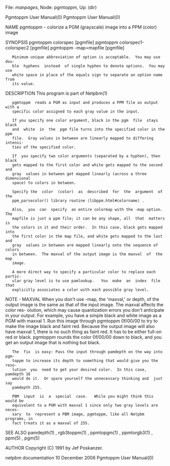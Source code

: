 File: *manpages*,  Node: pgmtoppm,  Up: (dir)

Pgmtoppm User Manual(0)                                Pgmtoppm User Manual(0)



NAME
       pgmtoppm - colorize a PGM (grayscale) image into a PPM (color) image


SYNOPSIS
       pgmtoppm  colorspec  [pgmfile] pgmtoppm colorspec1-colorspec2 [pgmfile]
       pgmtoppm -map=mapfile [pgmfile]

       Minimum unique abbreviation of option is acceptable.  You may use  dou-
       ble  hyphens  instead  of single hyphen to denote options.  You may use
       white space in place of the equals sign to separate an option name from
       its value.


DESCRIPTION
       This program is part of Netpbm(1)

       pgmtoppm  reads a PGM as input and produces a PPM file as output with a
       specific color assigned to each gray value in the input.

       If you specify one color argument, black in the pgm  file  stays  black
       and  white  in  the  pgm file turns into the specified color in the ppm
       file.  Gray values in between are linearly mapped to differing intensi-
       ties of the specified color.

       If  you specify two color arguments (separated by a hyphen), then black
       gets mapped to the first color and white gets mapped to the second  and
       gray  values in between get mapped linearly (across a three dimensional
       space) to colors in between.

       Specify the  color  (color)  as  described  for  the  argument  of  the
       ppm_parsecolor() library routine ⟨libppm.html#colorname⟩ .

       Also,  you  can  specify  an entire colormap with the -map option.  The
       mapfile is just a ppm file; it can be any shape, all  that  matters  is
       the colors in it and their order.  In this case, black gets mapped into
       the first color in the map file, and white gets mapped to the last  and
       gray  values in between are mapped linearly onto the sequence of colors
       in between.  The maxval of the output image is the maxval  of  the  map
       image.

       A more direct way to specify a particular color to replace each partic-
       ular gray level is to use pamlookup.   You  make  an  index  file  that
       explicitly associates a color with each possible gray level.


NOTE - MAXVAL
       When you don't use -map, the 'maxval,' or depth, of the output image is
       the same as that of the input image.  The maxval affects the color res-
       olution,  which  may  cause quantization errors you don't anticipate in
       your output.  For example, you have a simple black and white image as a
       PGM  with maxval 1.  Run this image through pgmtoppm 0f/00/00 to try to
       make the image black and faint red.  Because the output image will also
       have  maxval  1,  there  is  no  such thing as faint red.  It has to be
       either full-on red or black.  pgmtoppm rounds the color  0f/00/00  down
       to black, and you get an output image that is nothing but black.

       The  fix  is easy: Pass the input through pamdepth on the way into pgm-
       toppm to increase its depth to something that would give you the  reso-
       lution  you  need to get your desired color.  In this case, pamdepth 16
       would do it.  Or spare yourself the unnecessary thinking and  just  say
       pamdepth 255.

       PBM  input  is  a  special  case.   While you might think this would be
       equivalent to a PGM with maxval 1 since only two gray levels are neces-
       sary  to  represent a PBM image, pgmtoppm, like all Netpbm programs, in
       fact treats it as a maxval of 255.


SEE ALSO
       pamdepth(1) , rgb3toppm(1) , ppmtopgm(1)  ,  ppmtorgb3(1)  ,  ppm(5)  ,
       pgm(5)



AUTHOR
       Copyright (C) 1991 by Jef Poskanzer.



netpbm documentation           10 December 2006        Pgmtoppm User Manual(0)
